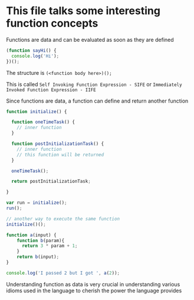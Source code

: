 # This file talks some interesting function concepts


Functions are data and can be evaluated as soon as they are defined
```js
(function sayHi() {
  console.log('Hi');
})();
```

The structure is
`(<function body here>)();`

This is called `Self Invoking Function Expression - SIFE` 
or `Immediately Invoked Function Expression - IIFE`  

Since functions are data, a function can define and return another function

```js
function initialize() {

  function oneTimeTask() {
    // inner function
  }

  function postInitializationTask() {
    // inner function
    // this function will be returned
  }

  oneTimeTask();

  return postInitializationTask;

}

var run = initialize();
run();

// another way to execute the same function 
initialize()();

```

``` js
function a(input) {
    function b(param){
      return 3 * param + 1;
    }
    return b(input);
}

console.log('I passed 2 but I got ', a(2));

```

Understanding function as data is very crucial in understanding various
idioms used in the language to cherish the power the language provides
